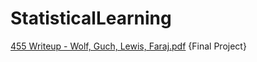 # StatisticalLearning


[455 Writeup - Wolf, Guch, Lewis, Faraj.pdf](https://github.com/Gewles/StatisticalLearning/files/14487985/455.Writeup.-.Wolf.Guch.Lewis.Faraj.pdf) {Final Project}

